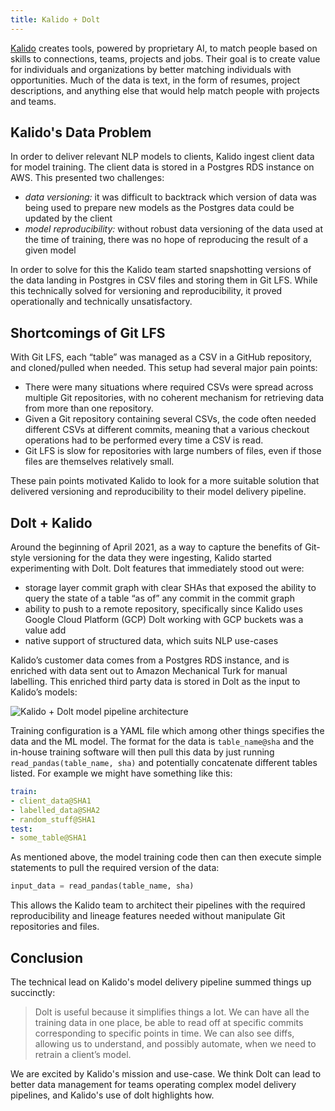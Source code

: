 ```yaml
---
title: Kalido + Dolt
---
```


[Kalido](https://www.kalido.me/) creates tools, powered by proprietary AI, to match people based on skills to connections, teams, projects and jobs. Their goal is to create value for individuals and organizations by better matching individuals with opportunities. Much of the data is text, in the form of resumes, project descriptions, and anything else that would help match people with projects and teams.

## Kalido's Data Problem
In order to deliver relevant NLP models to clients, Kalido ingest client data for model training. The client data is stored in a Postgres RDS instance on AWS. This presented two challenges:
- *data versioning:* it was difficult to backtrack which version of data was being used to prepare new models as the Postgres data could be updated by the client
- *model reproducibility:* without robust data versioning of the data used at the time of training, there was no hope of reproducing the result of a given model

In order to solve for this the Kalido team started snapshotting versions of the data landing in Postgres in CSV files and storing them in Git LFS. While this technically solved for versioning and reproducibility, it proved operationally and technically unsatisfactory.

## Shortcomings of Git LFS
With Git LFS, each “table” was managed as a CSV in a GitHub repository, and cloned/pulled when needed. This setup had several major pain points:
- There were many situations where required CSVs were spread across multiple Git repositories, with no coherent mechanism for retrieving data from more than one repository.
- Given a Git repository containing several CSVs, the code often needed different CSVs at different commits, meaning that a various checkout operations had to be performed every time a CSV is read.
- Git LFS is slow for repositories with large numbers of files, even if those files are themselves relatively small.

These pain points motivated Kalido to look for a more suitable solution that delivered versioning and reproducibility to their model delivery pipeline.

## Dolt + Kalido
Around the beginning of April 2021, as a way to capture the benefits of Git-style versioning for the data they were ingesting, Kalido started experimenting with Dolt. Dolt features that immediately stood out were:
- storage layer commit graph with clear SHAs that exposed the ability to query the state of a table “as of” any commit in the commit graph
- ability to push to a remote repository, specifically since Kalido uses Google Cloud Platform (GCP) Dolt working with GCP buckets was a value add
- native support of structured data, which suits NLP use-cases

Kalido’s customer data comes from a Postgres RDS instance, and is enriched with data sent out to Amazon Mechanical Turk for manual labelling. This enriched third party data is stored in Dolt as the input to Kalido’s models:

![Kalido + Dolt model pipeline architecture](../../.gitbook/assets/kalido-dolt-architecture.png)

Training configuration is a YAML file which among other things specifies the data and the ML model. The format for the data is `table_name@sha` and the in-house training software will then pull this data by just running `read_pandas(table_name, sha)` and potentially concatenate different tables listed. For example we might have something like this:

```yaml
train:
- client_data@SHA1
- labelled_data@SHA2
- random_stuff@SHA1
test:
- some_table@SHA1
```

As mentioned above, the model training code then can then execute simple statements to pull the required version of the data:
```python
input_data = read_pandas(table_name, sha)
```

This allows the Kalido team to architect their pipelines with the required reproducibility and lineage features needed without manipulate Git repositories and files.

## Conclusion
The technical lead on Kalido's model delivery pipeline summed things up succinctly:
> Dolt is useful because it simplifies things a lot. We can have all the training data in one place, be able to read off at specific commits corresponding to specific points in time. We can also see diffs, allowing us to understand, and possibly automate, when we need to retrain a client’s model.

We are excited by Kalido's mission and use-case. We think Dolt can lead to better data management for teams operating complex model delivery pipelines, and Kalido's use of dolt highlights how.
